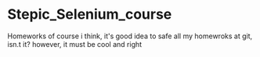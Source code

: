 # Stepic_Selenium_course
Homeworks of course
i think, it's good idea to safe all my homewroks at git, isn.t it? however, it must be cool and right


